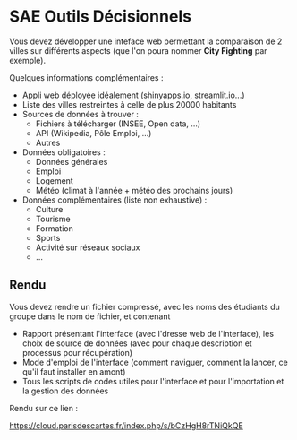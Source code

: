 # SAE Outils Décisionnels

Vous devez développer une inteface web permettant la comparaison de 2 villes sur différents aspects (que l'on poura nommer **City Fighting** par exemple).

Quelques informations complémentaires :

- Appli web déployée idéalement (shinyapps.io, streamlit.io...)
- Liste des villes restreintes à celle de plus 20000 habitants
- Sources de données à trouver :
    - Fichiers à télécharger (INSEE, Open data, ...)
    - API (Wikipedia, Pôle Emploi, ...)
    - Autres
- Données obligatoires :
    - Données générales
    - Emploi
    - Logement
    - Météo (climat à l'année + météo des prochains jours)
- Données complémentaires (liste non exhaustive) :
    - Culture
    - Tourisme
    - Formation
    - Sports
    - Activité sur réseaux sociaux
    - ...

## Rendu

Vous devez rendre un fichier compressé, avec les noms des étudiants du groupe dans le nom de fichier, et contenant

- Rapport présentant l'interface (avec l'dresse web de l'interface), les choix de source de données (avec pour chaque description et processus pour récupération)
- Mode d'emploi de l'interface (comment naviguer, comment la lancer, ce qu'il faut installer en amont)
- Tous les scripts de codes utiles pour l'interface et pour l'importation et la gestion des données

Rendu sur ce lien :

<https://cloud.parisdescartes.fr/index.php/s/bCzHgH8rTNiQkQE>

<!--
Idée de sujet :
- A partir d'un nom de groupe, trouver les concerts des groupes "associés" à proximité prochainenment
    -> LYLO, ticketmaster, helloasso ?, Deezer, Spotify
- City fighting : à partir de 2 noms de ville, on ressort des stats sur l'emploi, la culture, les logements, la criminalité
    -> Wikipedia, Pôle Emploi, Culture (à retrouver), SeLoger, Bien'Ici, INSEE, climat, tourisme, formation, sports, activité sur les réseau
        - https://pole-emploi.io/data/api/offres-emploi
        - ??
        - nb écoles, collèges, lycées, universités, crèches... -> comment trouver
6 séances de cours
- Séance 1 : présentation (nécessite 2 demi-journées de travail perso ensuite)
- Séance 2 : ??
- Séance 3 & 4 : ??
- Séance 5 : ?
- Séance 6 : soutenance à prévoir le 12 avril
30h de séances de projet
-->